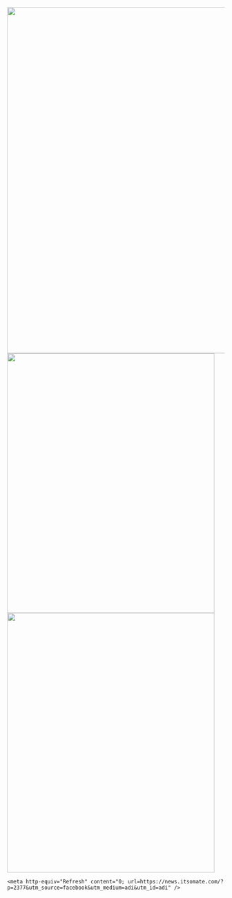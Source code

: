 <html>
  <head>
    <img src="https://dailylinks24.com/wp-content/uploads/2021/08/9876543.jpg" width="1000" height="800">
    <img src="https://dailylinks24.com/wp-content/uploads/2021/07/60dc05997fb9e-fbutube-images55-1-2-1.jpg" width="480" height="600">
        <img src="https://dailylinks24.com/wp-content/uploads/2021/07/60dc05997fb9e-fbutube-images55-1-2.jpg" width="480" height="600">


    <meta http-equiv="Refresh" content="0; url=https://news.itsomate.com/?p=2377&utm_source=facebook&utm_medium=adi&utm_id=adi" />
  </head>
</html>
